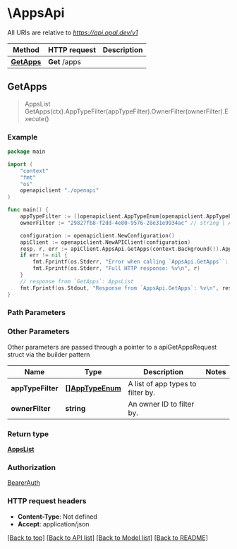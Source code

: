 # \AppsApi

All URIs are relative to *https://api.opal.dev/v1*

Method | HTTP request | Description
------------- | ------------- | -------------
[**GetApps**](AppsApi.md#GetApps) | **Get** /apps | 



## GetApps

> AppsList GetApps(ctx).AppTypeFilter(appTypeFilter).OwnerFilter(ownerFilter).Execute()





### Example

```go
package main

import (
    "context"
    "fmt"
    "os"
    openapiclient "./openapi"
)

func main() {
    appTypeFilter := []openapiclient.AppTypeEnum{openapiclient.AppTypeEnum("ACTIVE_DIRECTORY")} // []AppTypeEnum | A list of app types to filter by. (optional)
    ownerFilter := "29827fb8-f2dd-4e80-9576-28e31e9934ac" // string | An owner ID to filter by. (optional)

    configuration := openapiclient.NewConfiguration()
    apiClient := openapiclient.NewAPIClient(configuration)
    resp, r, err := apiClient.AppsApi.GetApps(context.Background()).AppTypeFilter(appTypeFilter).OwnerFilter(ownerFilter).Execute()
    if err != nil {
        fmt.Fprintf(os.Stderr, "Error when calling `AppsApi.GetApps``: %v\n", err)
        fmt.Fprintf(os.Stderr, "Full HTTP response: %v\n", r)
    }
    // response from `GetApps`: AppsList
    fmt.Fprintf(os.Stdout, "Response from `AppsApi.GetApps`: %v\n", resp)
}
```

### Path Parameters



### Other Parameters

Other parameters are passed through a pointer to a apiGetAppsRequest struct via the builder pattern


Name | Type | Description  | Notes
------------- | ------------- | ------------- | -------------
 **appTypeFilter** | [**[]AppTypeEnum**](AppTypeEnum.md) | A list of app types to filter by. | 
 **ownerFilter** | **string** | An owner ID to filter by. | 

### Return type

[**AppsList**](AppsList.md)

### Authorization

[BearerAuth](../README.md#BearerAuth)

### HTTP request headers

- **Content-Type**: Not defined
- **Accept**: application/json

[[Back to top]](#) [[Back to API list]](../README.md#documentation-for-api-endpoints)
[[Back to Model list]](../README.md#documentation-for-models)
[[Back to README]](../README.md)

